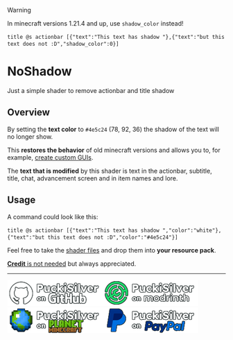 > [!WARNING]
> In minecraft versions 1.21.4 and up, use `shadow_color` instead!
> ```mcfunction
> title @s actionbar [{"text":"This text has shadow "},{"text":"but this text does not :D","shadow_color":0}]
> ```

# **NoShadow**
Just a simple shader to remove actionbar and title shadow

## **Overview**
By setting the **text color** to `#4e5c24` (78, 92, 36) the shadow of the text will no longer show.

This **restores the behavior** of old minecraft versions and allows you to, for example, [create custom GUIs](https://www.youtube.com/watch?v=EL2X6ppZSCQ).

The **text that is modified** by this shader is text in the actionbar, subtitle, title, chat, advancement screen and in item names and lore.

## **Usage**
A command could look like this:
```mcfunction
title @s actionbar [{"text":"This text has shadow ","color":"white"},{"text":"but this text does not :D","color":"#4e5c24"}]
```

Feel free to take the [shader files](assets/minecraft/shaders/core/) and drop them into **your resource pack**.

[**Credit** is not needed](LICENSE) but always appreciated.

---
[![PuckiSilver on GitHub](https://raw.githubusercontent.com/PuckiSilver/static-files/main/link_logos/GitHub.png)](https://github.com/PuckiSilver)[![PuckiSilver on modrinth](https://raw.githubusercontent.com/PuckiSilver/static-files/main/link_logos/modrinth.png)](https://modrinth.com/user/PuckiSilver)[![PuckiSilver on PlanetMinecraft](https://raw.githubusercontent.com/PuckiSilver/static-files/main/link_logos/PlanetMinecraft.png)](https://planetminecraft.com/m/PuckiSilver)[![PuckiSilver on PayPal](https://raw.githubusercontent.com/PuckiSilver/static-files/main/link_logos/PayPal.png)](https://paypal.me/puckisilver)
